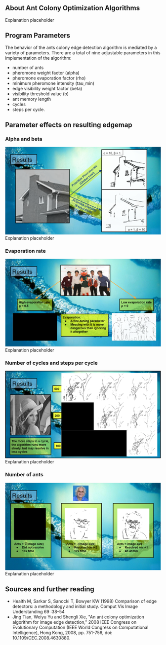 ## About Ant Colony Optimization Algorithms
Explanation placeholder

## Program Parameters
The behavior of the ants colony edge detection algorithm is mediated by a variety of parameters. There are a total of nine adjustable parameters in this implementation of the algorithm: 
* number of ants
* pheromone weight factor (alpha)
* pheromone evaporation factor (rho)
* minimum pheromone intensity (tau_min)
* edge visibility weight factor (beta)
* visibility threshold value (b)
* ant memory length
* cycles
* steps per cycle.

## Parameter effects on resulting edgemap

### Alpha and beta
![Effects of alpha and beta parameters on edge resolution](./alpha-beta.PNG)
Explanation placeholder

### Evaporation rate
![Effect of evaporation rate on edge resolution](./evaporation.PNG)
Explanation placeholder

### Number of cycles and steps per cycle
![Effects of number of steps and cycles on edge resolution](./steps-cycles.PNG)
Explanation placeholder

### Number of ants
![Effects of number of ants on edge resolution](./numAnts.PNG)
Explanation placeholder

## Sources and further reading
* Health M, Sarkar S, Sanocki T, Bowyer KW (1998) Comparison of edge detectors: a methodology and initial study. Comput Vis Image Understanding 69 :38–54
* Jing Tian, Weiyu Yu and Shengli Xie, "An ant colony optimization algorithm for image edge detection," 2008 IEEE Congress on Evolutionary Computation (IEEE World Congress on Computational Intelligence), Hong Kong, 2008, pp. 751-756, doi: 10.1109/CEC.2008.4630880.
